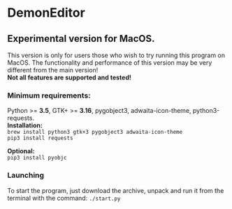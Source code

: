 # DemonEditor

## Experimental version for MacOS.
This version is only for users those who wish to try running this program on MacOS.
The functionality and performance of this version may be very different from the main version!                           
**Not all features are supported and tested!**                                                                    
                                             
### Minimum requirements:
Python >= **3.5**, GTK+ >= **3.16**, pygobject3, adwaita-icon-theme, python3-requests.                                  
**Installation:**                                                                             
```brew install python3 gtk+3 pygobject3 adwaita-icon-theme```                                                                  
```pip3 install requests```

**Optional:**                                                                                                           
```pip3 install pyobjc```                                                                                          

### Launching                                                                                                           
To start the program, just download the archive, unpack and run it from the terminal with the command: ```./start.py```                                                                                                                                                                                                                                             
